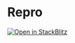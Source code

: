 # Repro

[![Open in StackBlitz](https://developer.stackblitz.com/img/open_in_stackblitz.svg)](https://stackblitz.com/github/SoaringColinLaws/repro/tree/main)
